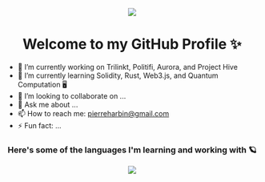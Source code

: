<p align="center">
  <img src="https://c.tenor.com/YsOvD-moJhMAAAAd/benimaru-shinmon-fire-force.gif" />
</p>
<h1 align="center"> Welcome to my GitHub Profile ✨ </h1>
<p align="center">

- 🔭 I’m currently working on Trilinkt, Politifi, Aurora, and Project Hive
- 🌱 I’m currently learning Solidity, Rust, Web3.js, and Quantum Computation 🖥️
- 👯 I’m looking to collaborate on ...
- 💬 Ask me about ...
- 📫 How to reach me: pierreharbin@gmail.com
- ⚡ Fun fact: ...
</p>
<h3 align="center"><b> Here's some of the languages I'm learning and working with 🪐</b></h3>

<p align="center">
  <img src="https://github-readme-streak-stats.herokuapp.com?user=SirKentut&theme=material-palenight&hide_border=true&fire=8800B4&background=000000)](https://git.io/streak-stats" />
</p>
